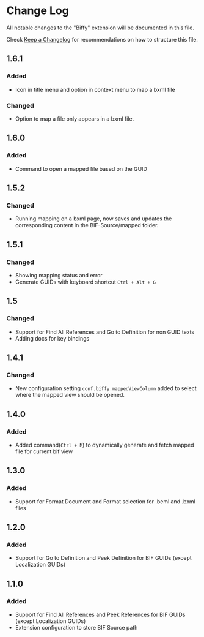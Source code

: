 # Change Log
All notable changes to the "Biffy" extension will be documented in this file.

Check [Keep a Changelog](http://keepachangelog.com/) for recommendations on how to structure this file.

## 1.6.1
### Added
* Icon in title menu and option in context menu to map a bxml file

### Changed
* Option to map a file only appears in a bxml file.

## 1.6.0
### Added
* Command to open a mapped file based on the GUID

## 1.5.2
### Changed
* Running mapping on a bxml page, now saves and updates the corresponding content in the BIF-Source/mapped folder.

## 1.5.1
### Changed
* Showing mapping status and error
* Generate GUIDs with keyboard shortcut `Ctrl + Alt + G`

## 1.5
### Changed
* Support for Find All References and Go to Definition for non GUID texts
* Adding docs for key bindings 

## 1.4.1
### Changed
* New configuration setting `conf.biffy.mappedViewColumn` added to select where the mapped view should be opened.

## 1.4.0
### Added 
* Added command(`Ctrl + M`) to dynamically generate and fetch mapped file for current bif view

## 1.3.0
### Added
* Support for Format Document and Format selection for .beml and .bxml files
 
## 1.2.0
### Added
* Support for Go to Definition and Peek Definition for BIF GUIDs (except Localization GUIDs)

## 1.1.0
### Added
* Support for Find All References and Peek References for BIF GUIDs (except Localization GUIDs)
* Extension configuration to store BIF Source path
